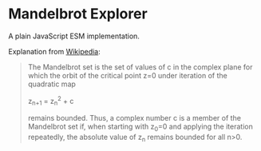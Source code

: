 # Mandelbrot Explorer

A plain JavaScript ESM implementation.

Explanation from [Wikipedia](https://en.wikipedia.org/wiki/Mandelbrot_set):

> The Mandelbrot set is the set of values of c in the complex plane for which the orbit of the critical point z=0 under iteration of the quadratic map
>
> z<sub>n+1</sub> = z<sub>n</sub><sup>2</sup> + c
>
> remains bounded. Thus, a complex number c is a member of the Mandelbrot set if, when starting with z<sub>0</sub>=0 and applying the iteration repeatedly, the absolute value of z<sub>n</sub> remains bounded for all n>0. 
